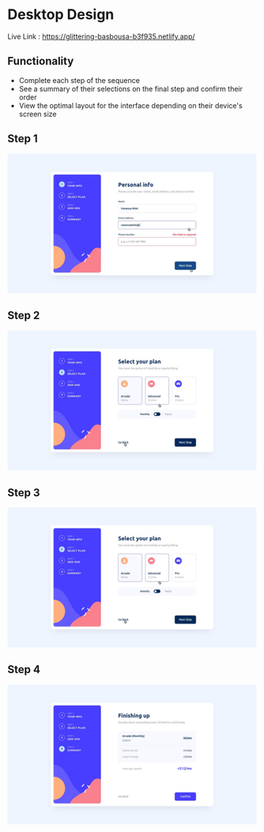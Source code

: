 # Desktop Design

Live Link : https://glittering-basbousa-b3f935.netlify.app/

## Functionality

 - Complete each step of the sequence
 - See a summary of their selections on the final step and confirm their order
 - View the optimal layout for the interface depending on their device's screen size

## Step 1
![alt text](./public/design/active-states-step-1.jpg)

## Step 2
![alt text](./public/design/active-states-step-2.jpg)

## Step 3
![alt text](./public/design/active-states-step-2.jpg)

## Step 4
![alt text](./public/design/desktop-design-step-4-monthly.jpg)
